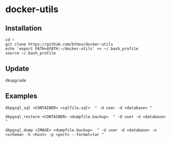 # docker-utils


Installation
-----------

```
cd ~
git clone https://github.com/btheu/docker-utils
echo 'export PATH=$PATH:~/docker-utils' >> ~/.bash_profile
source ~/.bash_profile
```

Update
-----------

```
dkupgrade
```

Examples
-----------

```
dkpgsql_sql <CONTAINER> <sqlfile.sql>  " -U user -d <database> "
```


```
dkpgsql_restore <CONTAINER> <dumpfile.backup>  " -U user -d <database> "
```

```
dkpgsql_dump <IMAGE> <dumpfile.backup>  " -U user -d <database> -n <schema> -h <host> -p <port> --format=tar "
```


